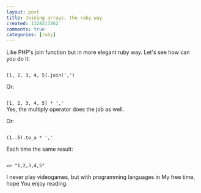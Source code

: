 ```yaml
---
layout: post
title: Joining arrays, the ruby way
created: 1328217262
comments: true
categories: [ruby]
---
```

Like PHP's join function but in more elegant ruby way. Let's see how can you do it:

<code class="ruby">
[1, 2, 3, 4, 5].join(',')
</code>

Or:

<code class="ruby">
[1, 2, 3, 4, 5] * ','
</code>
Yes, the multiply operator does the job as well.

Or:

<code class="ruby">
(1..5).to_a * ','
</code>

Each time the same result:

<code class="ruby">
=> "1,2,3,4,5"
</code>

I never play videogames, but with programming languages in My free time, hope You enjoy reading.
